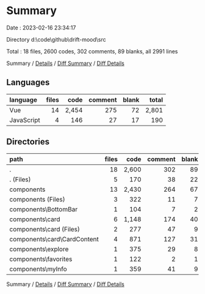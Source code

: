 # Summary

Date : 2023-02-16 23:34:17

Directory d:\\code\\github\\drift-mood\\src

Total : 18 files,  2600 codes, 302 comments, 89 blanks, all 2991 lines

Summary / [Details](details.md) / [Diff Summary](diff.md) / [Diff Details](diff-details.md)

## Languages
| language | files | code | comment | blank | total |
| :--- | ---: | ---: | ---: | ---: | ---: |
| Vue | 14 | 2,454 | 275 | 72 | 2,801 |
| JavaScript | 4 | 146 | 27 | 17 | 190 |

## Directories
| path | files | code | comment | blank | total |
| :--- | ---: | ---: | ---: | ---: | ---: |
| . | 18 | 2,600 | 302 | 89 | 2,991 |
| . (Files) | 5 | 170 | 38 | 22 | 230 |
| components | 13 | 2,430 | 264 | 67 | 2,761 |
| components (Files) | 3 | 322 | 11 | 7 | 340 |
| components\\BottomBar | 1 | 104 | 7 | 2 | 113 |
| components\\card | 6 | 1,148 | 174 | 40 | 1,362 |
| components\\card (Files) | 2 | 277 | 47 | 9 | 333 |
| components\\card\\CardContent | 4 | 871 | 127 | 31 | 1,029 |
| components\\explore | 1 | 375 | 29 | 8 | 412 |
| components\\favorites | 1 | 122 | 2 | 1 | 125 |
| components\\myInfo | 1 | 359 | 41 | 9 | 409 |

Summary / [Details](details.md) / [Diff Summary](diff.md) / [Diff Details](diff-details.md)